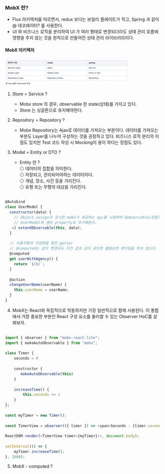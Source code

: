 ### MobX 란?
- Flux 아키텍처를 따르면서, redux 보다는 보일러 플레이트가 적고, Spring 과 같이 @ 데코레이터? 를 사용한다.
- UI 와 비즈니스 로직을 분리하여 UI 가 여러 형태로 변경되더라도 상태 관리 흐름에 영향을 주지 않는 것을 원칙으로 만들어진 상태 관리 라이브러리이다.
#### MobX 아키텍처
<img src="../../images/mobxArch.png" width="400px" alt="Mobx 아키텍처 이미지">

1. Store = Service ?
    - Mobx store 의 경우, observable 한 state(상태)를 가지고 있다.
    - Store 는 싱글톤으로 유지해야한다.

2. Repository = Repository ?
    - Mobx Repository는 Ajax로 데이터를 가져오는 부분이다. 데이터를 가져오는 부분도 Layer를 나누어 구성하는 것을 권장하고 있다. 
    비즈니스 로직 분리의 이점도 있지만 Test 코드 작성 시 Mocking이 용이 하다는 장점도 있다. 

3. Model = Entity or DTO ?
    - Entity 란 ?  
        ◎ 데이터의 집합을 의미한다.  
        ◎ 저장되고, 관리되어야하는 데이터이다.  
        ◎ 개념, 장소, 사건 등을 가리킨다.  
        ◎ 유형 또는 무형의 대상을 가리킨다.
```javascript

@Autobind
class UserModel {
  constructor(data) {
    // Object.assign과 유사한 mobx가 제공하는 api를 사용하여 @observable(관찰가능한 state, rendering 되는) state로 만들어
    // UserModel에 멤버 property로 추가해준다.
   =] extendObservable(this, data);
  }

  // 사용자명과 지점명을 합친 getter
  // @computed는 값이 변경되도 이전 값과 값이 같으면 불필요한 렌더링을 하지 않는다.
  @computed
  get userWithAgency() {
    return `$($)`;
  }

  @action
  changeUserName(userName) {
    this.userName = userName;
  }
}
```

4. MobX는 React와 독립적으로 작동하지만 가장 일반적으로 함께 사용된다.
이 통합에서 가장 중요한 부분인 React 구성 요소를 둘러쌀 수 있는 Observer HoC를 살펴보자.

```javascript

import { observer } from "mobx-react-lite";
import { makeAutoObservable } from "mobx";

class Timer {
    seconds = 0

    constructor {
       makeAutoObservable(this)
    }

    increaseTime() {
        this.seconds += 1
    }
};

const myTimer = new Timer();

const TimerView = observer(({ timer }) => <span>Seconds : {timer.seconds}</span>);

ReactDOM.render(<TimerView timer={myTimer}/>, document.body);

setInterval(() => {
    myTimer.increaseTime();
}, 1000);

```

5. MobX - computed ?

